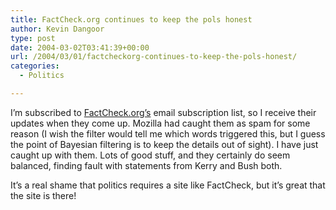 ```yaml
---
title: FactCheck.org continues to keep the pols honest
author: Kevin Dangoor
type: post
date: 2004-03-02T03:41:39+00:00
url: /2004/03/01/factcheckorg-continues-to-keep-the-pols-honest/
categories:
  - Politics

---
```

I&#8217;m subscribed to [FactCheck.org&#8217;s][1] email subscription list, so I receive their updates when they come up. Mozilla had caught them as spam for some reason (I wish the filter would tell me which words triggered this, but I guess the point of Bayesian filtering is to keep the details out of sight). I have just caught up with them. Lots of good stuff, and they certainly do seem balanced, finding fault with statements from Kerry and Bush both.

It&#8217;s a real shame that politics requires a site like FactCheck, but it&#8217;s great that the site is there!

 [1]: http://www.factcheck.org/ "FactCheck.org - Annenberg Political Fact Check"